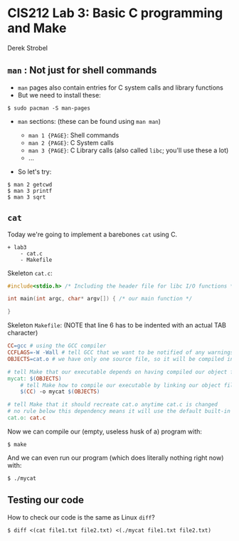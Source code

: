 # CIS212 Lab 3: Basic C programming and Make
Derek Strobel

## `man` : Not just for shell commands

* `man` pages also contain entries for C system calls and library functions
* But we need to install these:
```
$ sudo pacman -S man-pages
```

* `man` sections: (these can be found using `man man`)
    * `man 1 {PAGE}`: Shell commands
    * `man 2 {PAGE}`: C System calls
    * `man 3 {PAGE}`: C Library calls (also called `libc`; you'll use these a lot)
    * ...

* So let's try:
```
$ man 2 getcwd
$ man 3 printf
$ man 3 sqrt
```

## `cat`
Today we're going to implement a barebones `cat` using C. 
```
+ lab3
    - cat.c
    - Makefile
```

Skeleton `cat.c`:
```C
#include<stdio.h> /* Including the header file for libc I/O functions */

int main(int argc, char* argv[]) { /* our main function */

}
```

Skeleton `Makefile`: (NOTE that line 6 has to be indented with an actual TAB character)
```Makefile
CC=gcc # using the GCC compiler
CCFLAGS=-W -Wall # tell GCC that we want to be notified of any warnings in our code
OBJECTS=cat.o # we have only one source file, so it will be compiled into just one object file

# tell Make that our executable depends on having compiled our object file
mycat: $(OBJECTS)
    # tell Make how to compile our executable by linking our object files (there's only one to link in this case, cat.o)
    $(CC) -o mycat $(OBJECTS)

# tell Make that it should recreate cat.o anytime cat.c is changed
# no rule below this dependency means it will use the default built-in rule (which sees that cat.c is a C file and thus uses the C compiler)
cat.o: cat.c
```

Now we can compile our (empty, useless husk of a) program with:
```
$ make
```

And we can even run our program (which does literally nothing right now) with:
```
$ ./mycat
```

## Testing our code
How to check our code is the same as Linux `diff`?
```
$ diff <(cat file1.txt file2.txt) <(./mycat file1.txt file2.txt)
```